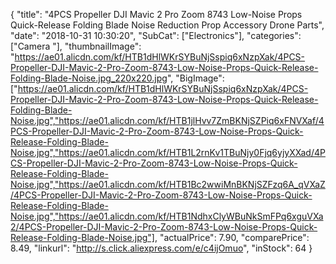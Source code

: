 {
	"title": "4PCS Propeller DJI Mavic 2 Pro Zoom 8743 Low-Noise Props Quick-Release Folding Blade Noise Reduction Prop Accessory Drone Parts",
	"date": "2018-10-31 10:30:20",
	"SubCat": ["Electronics"],
	"categories": ["Camera "],
	"thumbnailImage": "https://ae01.alicdn.com/kf/HTB1dHlWKrSYBuNjSspiq6xNzpXak/4PCS-Propeller-DJI-Mavic-2-Pro-Zoom-8743-Low-Noise-Props-Quick-Release-Folding-Blade-Noise.jpg_220x220.jpg",
	"BigImage": ["https://ae01.alicdn.com/kf/HTB1dHlWKrSYBuNjSspiq6xNzpXak/4PCS-Propeller-DJI-Mavic-2-Pro-Zoom-8743-Low-Noise-Props-Quick-Release-Folding-Blade-Noise.jpg","https://ae01.alicdn.com/kf/HTB1jlHvv7ZmBKNjSZPiq6xFNVXaf/4PCS-Propeller-DJI-Mavic-2-Pro-Zoom-8743-Low-Noise-Props-Quick-Release-Folding-Blade-Noise.jpg","https://ae01.alicdn.com/kf/HTB1L2rnKv1TBuNjy0Fjq6yjyXXad/4PCS-Propeller-DJI-Mavic-2-Pro-Zoom-8743-Low-Noise-Props-Quick-Release-Folding-Blade-Noise.jpg","https://ae01.alicdn.com/kf/HTB1Bc2wwiMnBKNjSZFzq6A_qVXaZ/4PCS-Propeller-DJI-Mavic-2-Pro-Zoom-8743-Low-Noise-Props-Quick-Release-Folding-Blade-Noise.jpg","https://ae01.alicdn.com/kf/HTB1NdhxClyWBuNkSmFPq6xguVXa2/4PCS-Propeller-DJI-Mavic-2-Pro-Zoom-8743-Low-Noise-Props-Quick-Release-Folding-Blade-Noise.jpg"],
	"actualPrice": 7.90,
	"comparePrice": 8.49,
	"linkurl": "http://s.click.aliexpress.com/e/c4ijOmuo",
	"inStock": 64
}
